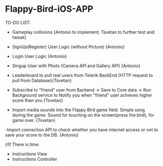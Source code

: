 Flappy-Bird-iOS-APP
===================

TO-DO LIST:

- Gameplay collisions {Antonio to implement; Tsvetan to further test and tweak}
- SignUp(Register) User Logic (without Picture) {Antonio}
- Login User Logic {Antonio}
- Singup User with Photo (Camera API and Gallery API) {Antonio}

- Leaderboard to pull real users from Telerik BackEnd (HTTP request to pull from Database){Tsvetan}
- Subscribe to "friend" user from Backend -> Save to Core data -> Run Background service to Notify you when "friend" user achieves higher score than you {Tsvetan}

- Import media sounds into the Flappy Bird game field. Simple song during the game. Sound for touching on the screen(press the bird), for game over. {Tsvetan}

-Import connection API to check whether you have internet access or not to save your score to the DB. {Antonio}


//If There is time:
- Instructions View
- Instructions Controller

